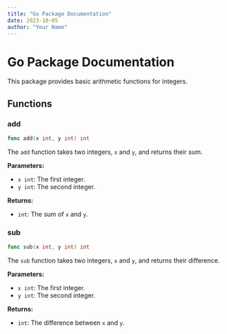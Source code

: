 ```yaml
---
title: "Go Package Documentation"
date: 2023-10-05
author: "Your Name"
---
```


# Go Package Documentation

This package provides basic arithmetic functions for integers.

## Functions

### add

```go
func add(x int, y int) int
```

The `add` function takes two integers, `x` and `y`, and returns their sum.

**Parameters:**

- `x int`: The first integer.
- `y int`: The second integer.

**Returns:**

- `int`: The sum of `x` and `y`.

### sub

```go
func sub(x int, y int) int
```

The `sub` function takes two integers, `x` and `y`, and returns their difference.

**Parameters:**

- `x int`: The first integer.
- `y int`: The second integer.

**Returns:**

- `int`: The difference between `x` and `y`.